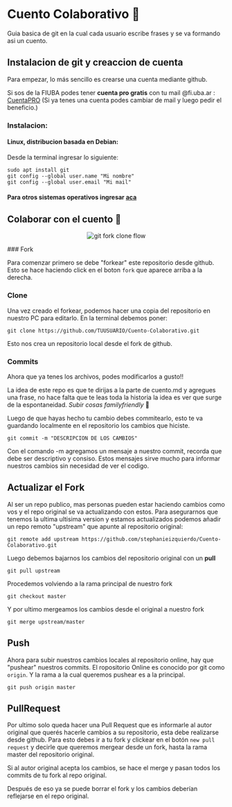 # Cuento Colaborativo :book:

Guia basica de git en la cual cada usuario escribe frases y se va formando asi un cuento.

## Instalacion de git y creaccion de cuenta

Para empezar, lo más sencillo es crearse una cuenta mediante github.

Si sos de la FIUBA podes tener **cuenta pro gratis** con tu mail  @fi.uba.ar : [CuentaPRO](https://education.github.com/pack) (Si ya tenes una cuenta podes cambiar de mail y luego pedir el beneficio.)


### Instalacion:
#### Linux, distribucion basada en Debian:
Desde la terminal ingresar lo siguiente:

```console
sudo apt install git
git config --global user.name "Mi nombre"
git config --global user.email "Mi mail"
```

#### Para otros sistemas operativos ingresar [aca](https://git-scm.com/book/en/v2/Getting-Started-Installing-Git)

## Colaborar con el cuento :pencil:

<p align="center">
<img src="https://www.earthdatascience.org/images/earth-analytics/git-version-control/git-fork-clone-flow.png"
     alt="git fork clone flow"
    /
    >                                                                                         
</p>        
### Fork

Para comenzar primero se debe "forkear" este repositorio desde github. Esto se hace haciendo click en el boton `fork` que aparece arriba a la derecha.

### Clone

Una vez creado el forkear, podemos hacer una copia del repositorio en nuestro PC para editarlo. En la terminal debemos poner:
```comand
git clone https://github.com/TUUSUARIO/Cuento-Colaborativo.git
```
Esto nos crea un repositorio local desde el fork de github.

### Commits

Ahora que ya tenes los archivos, podes modificarlos a gusto!!

La idea de este repo es que te dirijas a la parte de cuento.md y agregues una frase, no hace falta que te leas toda la historia la idea es ver que surge de la espontaneidad. _Subir cosas familyfriendly_ :eyes:

Luego de que hayas hecho tu cambio debes commitearlo, esto te va guardando localmente en el repositorio los cambios que hiciste.

```comand
git commit -m "DESCRIPCION DE LOS CAMBIOS"
```

Con el comando -m agregamos un mensaje a nuestro commit, recorda que debe ser descriptivo y consiso. Estos mensajes sirve mucho para informar nuestros cambios sin necesidad de ver el codigo.

## Actualizar el Fork

Al ser un repo publico, mas personas pueden estar haciendo cambios como vos y el repo original se va actualizando con estos. Para asegurarnos que tenemos la ultima ultisima version y estamos actualizados podemos añadir un repo remoto "upstream" que apunte al repositorio original:
```comand
git remote add upstream https://github.com/stephanieizquierdo/Cuento-Colaborativo.git
```
Luego debemos bajarnos los cambios del repositorio original con un **pull**

```comand
git pull upstream
```
Procedemos volviendo a la rama principal de nuestro fork

```comand
git checkout master
```

Y por ultimo mergeamos los cambios desde el original a nuestro fork

```comand
git merge upstream/master
```

## Push

Ahora para subir nuestros cambios locales al repositorio online, hay que "pushear" nuestros commits. El ropositorio Online es conocido por git como `origin`. Y la rama a la cual queremos pushear es a la principal.

```comand
git push origin master
```

## PullRequest

Por ultimo solo queda hacer una Pull Request que es informarle al autor original que querés hacerle cambios a su repositorio, esta debe realizarse desde github.
Para esto debes ir a tu fork y clickear en el botón `new pull request` y decirle que queremos mergear desde un fork, hasta la rama master del repositorio original.

Si al autor original acepta los cambios, se hace el merge y pasan todos los commits de tu fork al repo original.

Después de eso ya se puede borrar el fork y los cambios deberían reflejarse en el repo original.

